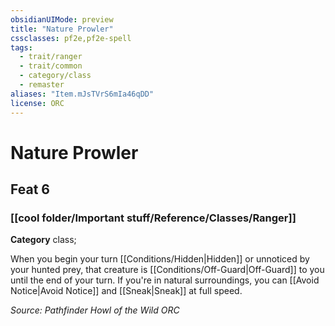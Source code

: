 ```yaml
---
obsidianUIMode: preview
title: "Nature Prowler"
cssclasses: pf2e,pf2e-spell
tags:
  - trait/ranger
  - trait/common
  - category/class
  - remaster
aliases: "Item.mJsTVrS6mIa46qDD"
license: ORC
---
```

# Nature Prowler
## Feat 6
### [[cool folder/Important stuff/Reference/Classes/Ranger]]

**Category** class; 




When you begin your turn [[Conditions/Hidden|Hidden]] or unnoticed by your hunted prey, that creature is [[Conditions/Off-Guard|Off-Guard]] to you until the end of your turn. If you're in natural surroundings, you can [[Avoid Notice|Avoid Notice]] and [[Sneak|Sneak]] at full speed.

*Source: Pathfinder Howl of the Wild*
*ORC*